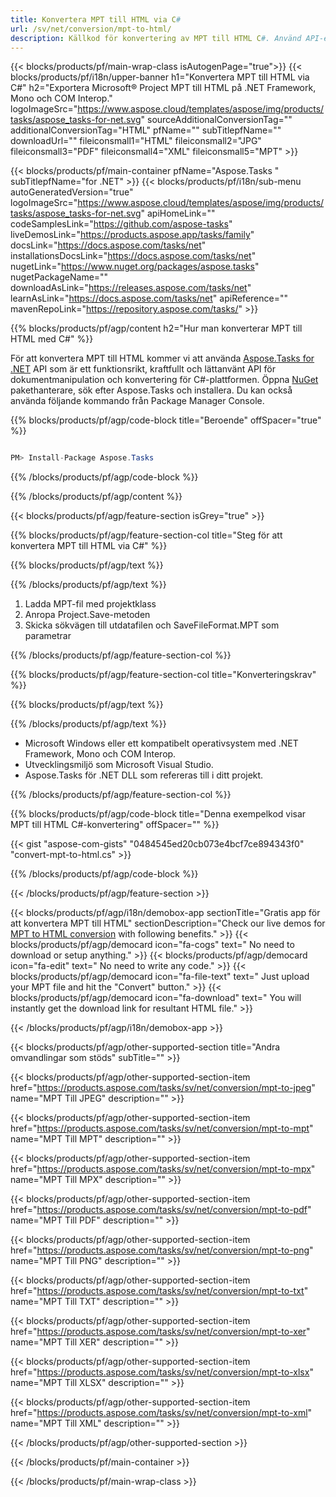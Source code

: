 ```yaml
---
title: Konvertera MPT till HTML via C# 
url: /sv/net/conversion/mpt-to-html/ 
description: Källkod för konvertering av MPT till HTML C#. Använd API-exempelkod för batch MPT-filer till HTML-konvertering inom VB.NET Asp.NET eller någon .NET-baserad applikation.
---
```


{{< blocks/products/pf/main-wrap-class isAutogenPage="true">}}
{{< blocks/products/pf/i18n/upper-banner h1="Konvertera MPT till HTML via C#" h2="Exportera Microsoft® Project MPT till HTML på .NET Framework, Mono och COM Interop." logoImageSrc="https://www.aspose.cloud/templates/aspose/img/products/tasks/aspose_tasks-for-net.svg" sourceAdditionalConversionTag="" additionalConversionTag="HTML" pfName="" subTitlepfName="" downloadUrl="" fileiconsmall1="HTML" fileiconsmall2="JPG" fileiconsmall3="PDF" fileiconsmall4="XML" fileiconsmall5="MPT" >}}

{{< blocks/products/pf/main-container pfName="Aspose.Tasks " subTitlepfName="for .NET" >}}
{{< blocks/products/pf/i18n/sub-menu autoGeneratedVersion="true" logoImageSrc="https://www.aspose.cloud/templates/aspose/img/products/tasks/aspose_tasks-for-net.svg" apiHomeLink="" codeSamplesLink="https://github.com/aspose-tasks" liveDemosLink="https://products.aspose.app/tasks/family" docsLink="https://docs.aspose.com/tasks/net" installationsDocsLink="https://docs.aspose.com/tasks/net" nugetLink="https://www.nuget.org/packages/aspose.tasks" nugetPackageName="" downloadAsLink="https://releases.aspose.com/tasks/net" learnAsLink="https://docs.aspose.com/tasks/net" apiReference="" mavenRepoLink="https://repository.aspose.com/tasks/" >}}

{{% blocks/products/pf/agp/content h2="Hur man konverterar MPT till HTML med C#" %}}

För att konvertera MPT till HTML kommer vi att använda
 [Aspose.Tasks for .NET](https://products.aspose.com/tasks/net)
 API som är ett funktionsrikt, kraftfullt och lättanvänt API för dokumentmanipulation och konvertering för C#-plattformen. Öppna
 [NuGet](https://www.nuget.org/packages/aspose.tasks)
 pakethanterare, sök efter
 Aspose.Tasks
 och installera. Du kan också använda följande kommando från Package Manager Console.

{{% blocks/products/pf/agp/code-block title="Beroende" offSpacer="true" %}}

```cs

PM> Install-Package Aspose.Tasks

```

{{% /blocks/products/pf/agp/code-block %}}

{{% /blocks/products/pf/agp/content %}}

{{< blocks/products/pf/agp/feature-section isGrey="true" >}}

{{% blocks/products/pf/agp/feature-section-col title="Steg för att konvertera MPT till HTML via C#" %}}

{{% blocks/products/pf/agp/text %}}

{{% /blocks/products/pf/agp/text %}}

1. Ladda MPT-fil med projektklass
1. Anropa Project.Save-metoden
1. Skicka sökvägen till utdatafilen och SaveFileFormat.MPT som parametrar

{{% /blocks/products/pf/agp/feature-section-col %}}

{{% blocks/products/pf/agp/feature-section-col title="Konverteringskrav" %}}

{{% blocks/products/pf/agp/text %}}

{{% /blocks/products/pf/agp/text %}}

- Microsoft Windows eller ett kompatibelt operativsystem med .NET Framework, Mono och COM Interop.
- Utvecklingsmiljö som Microsoft Visual Studio.
- Aspose.Tasks för .NET DLL som refereras till i ditt projekt.

{{% /blocks/products/pf/agp/feature-section-col %}}

{{% blocks/products/pf/agp/code-block title="Denna exempelkod visar MPT till HTML C#-konvertering" offSpacer="" %}}

{{< gist "aspose-com-gists" "0484545ed20cb073e4bcf7ce894343f0" "convert-mpt-to-html.cs" >}}

{{% /blocks/products/pf/agp/code-block %}}

{{< /blocks/products/pf/agp/feature-section >}}

<!-- aboutfile Starts -->

{{< blocks/products/pf/agp/i18n/demobox-app sectionTitle="Gratis app för att konvertera MPT till HTML" sectionDescription="Check our live demos for [MPT to HTML conversion](https://products.aspose.app/tasks/conversion/mpt-to-html) with following benefits." >}}
        {{< blocks/products/pf/agp/democard icon="fa-cogs" text=" No need to download or setup anything." >}}
        {{< blocks/products/pf/agp/democard icon="fa-edit" text=" No need to write any code." >}}
        {{< blocks/products/pf/agp/democard icon="fa-file-text" text=" Just upload your MPT file and hit the \"Convert\" button." >}}
        {{< blocks/products/pf/agp/democard icon="fa-download" text=" You will instantly get the download link for resultant HTML file." >}}

{{< /blocks/products/pf/agp/i18n/demobox-app >}}

<!-- aboutfile Ends -->

{{< blocks/products/pf/agp/other-supported-section title="Andra omvandlingar som stöds" subTitle="" >}}

{{< blocks/products/pf/agp/other-supported-section-item href="https://products.aspose.com/tasks/sv/net/conversion/mpt-to-jpeg" name="MPT Till JPEG" description="" >}}

{{< blocks/products/pf/agp/other-supported-section-item href="https://products.aspose.com/tasks/sv/net/conversion/mpt-to-mpt" name="MPT Till MPT" description="" >}}

{{< blocks/products/pf/agp/other-supported-section-item href="https://products.aspose.com/tasks/sv/net/conversion/mpt-to-mpx" name="MPT Till MPX" description="" >}}

{{< blocks/products/pf/agp/other-supported-section-item href="https://products.aspose.com/tasks/sv/net/conversion/mpt-to-pdf" name="MPT Till PDF" description="" >}}

{{< blocks/products/pf/agp/other-supported-section-item href="https://products.aspose.com/tasks/sv/net/conversion/mpt-to-png" name="MPT Till PNG" description="" >}}

{{< blocks/products/pf/agp/other-supported-section-item href="https://products.aspose.com/tasks/sv/net/conversion/mpt-to-txt" name="MPT Till TXT" description="" >}}

{{< blocks/products/pf/agp/other-supported-section-item href="https://products.aspose.com/tasks/sv/net/conversion/mpt-to-xer" name="MPT Till XER" description="" >}}

{{< blocks/products/pf/agp/other-supported-section-item href="https://products.aspose.com/tasks/sv/net/conversion/mpt-to-xlsx" name="MPT Till XLSX" description="" >}}

{{< blocks/products/pf/agp/other-supported-section-item href="https://products.aspose.com/tasks/sv/net/conversion/mpt-to-xml" name="MPT Till XML" description="" >}}



{{< /blocks/products/pf/agp/other-supported-section >}}

{{< /blocks/products/pf/main-container >}}
    
{{< /blocks/products/pf/main-wrap-class >}}